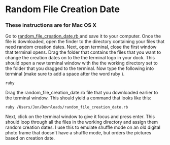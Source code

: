# Random File Creation Date
### These instructions are for Mac OS X
Go to [random_file_creation_date.rb ](https://raw.githubusercontent.com/fleck/random_file_creation_date/master/random_file_creation_date.rb) and save it to your computer.
Once the file is downloaded, open the finder to the directory containing your files that need random creation dates. Next, open terminal, close the first window that terminal opens. Drag the folder that  contains the files that you want to change the creation dates on to the the terminal logo in your dock. This should open a new terminal window with the the working directory set to the folder that you dragged to the terminal. Now type the following into terminal (make sure to add a space after the word ruby ).
```
ruby
```
Drag the random_file_creation_date.rb file that you downloaded earlier to the terminal window. This should yield a command that looks like this:
```
ruby /Users/Jon/Downloads/random_file_creation_date.rb
```
Next, click on the terminal window to give it focus and press enter. This should loop through all the files in the working directory and assign them random creation dates. I use this to emulate shuffle mode on an old digital photo frame that doesn't have a shuffle mode, but orders the pictures based on creation date.
